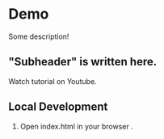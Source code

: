 # Demo

Some description!

## "Subheader" is written here.

Watch tutorial on Youtube.

## Local Development

1. Open index.html in your browser .